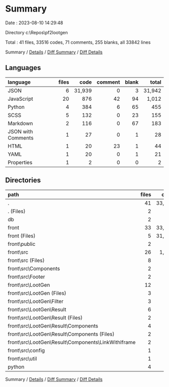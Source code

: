 # Summary

Date : 2023-08-10 14:29:48

Directory c:\\Repos\\pf2lootgen

Total : 41 files,  33516 codes, 71 comments, 255 blanks, all 33842 lines

Summary / [Details](details.md) / [Diff Summary](diff.md) / [Diff Details](diff-details.md)

## Languages
| language | files | code | comment | blank | total |
| :--- | ---: | ---: | ---: | ---: | ---: |
| JSON | 6 | 31,939 | 0 | 3 | 31,942 |
| JavaScript | 20 | 876 | 42 | 94 | 1,012 |
| Python | 4 | 384 | 6 | 65 | 455 |
| SCSS | 5 | 132 | 0 | 23 | 155 |
| Markdown | 2 | 116 | 0 | 67 | 183 |
| JSON with Comments | 1 | 27 | 0 | 1 | 28 |
| HTML | 1 | 20 | 23 | 1 | 44 |
| YAML | 1 | 20 | 0 | 1 | 21 |
| Properties | 1 | 2 | 0 | 0 | 2 |

## Directories
| path | files | code | comment | blank | total |
| :--- | ---: | ---: | ---: | ---: | ---: |
| . | 41 | 33,516 | 71 | 255 | 33,842 |
| . (Files) | 2 | 98 | 0 | 35 | 133 |
| db | 2 | 2 | 0 | 0 | 2 |
| front | 33 | 33,032 | 65 | 155 | 33,252 |
| front (Files) | 5 | 31,986 | 0 | 36 | 32,022 |
| front\\public | 2 | 35 | 23 | 2 | 60 |
| front\\src | 26 | 1,011 | 42 | 117 | 1,170 |
| front\\src (Files) | 8 | 130 | 8 | 21 | 159 |
| front\\src\\Components | 2 | 27 | 3 | 8 | 38 |
| front\\src\\Footer | 2 | 33 | 4 | 5 | 42 |
| front\\src\\LootGen | 12 | 812 | 27 | 80 | 919 |
| front\\src\\LootGen (Files) | 3 | 248 | 4 | 33 | 285 |
| front\\src\\LootGen\\Filter | 3 | 254 | 15 | 15 | 284 |
| front\\src\\LootGen\\Result | 6 | 310 | 8 | 32 | 350 |
| front\\src\\LootGen\\Result (Files) | 2 | 169 | 8 | 13 | 190 |
| front\\src\\LootGen\\Result\\Components | 4 | 141 | 0 | 19 | 160 |
| front\\src\\LootGen\\Result\\Components (Files) | 2 | 24 | 0 | 8 | 32 |
| front\\src\\LootGen\\Result\\Components\\LinkWithIframe | 2 | 117 | 0 | 11 | 128 |
| front\\src\\config | 1 | 3 | 0 | 0 | 3 |
| front\\src\\util | 1 | 6 | 0 | 3 | 9 |
| python | 4 | 384 | 6 | 65 | 455 |

Summary / [Details](details.md) / [Diff Summary](diff.md) / [Diff Details](diff-details.md)